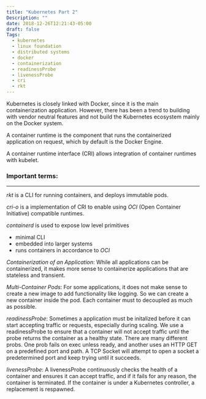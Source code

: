 ```yaml
---
title: "Kubernetes Part 2"
Description: ""
date: 2018-12-26T12:21:43-05:00
draft: false
Tags:
  - kubernetes
  - linux foundation
  - distributed systems
  - docker
  - containerization
  - readinessProbe
  - livenessProbe
  - cri
  - rkt
---
```


Kubernetes is closely linked with Docker, since it is the main containerization application. However, there has been a trend to building with vendor neutral features and not build the Kubernetes ecosystem mainly on the Docker system.

A container runtime is the component that runs the containerized application on request, which by default is the Docker Engine.

A container runtime interface (CRI) allows integration of container runtimes with kubelet.

### Important terms:
------------

_rkt_ is a CLI for running containers, and deploys immutable pods.

_cri-o_ is a implementation of CRI to enable using _OCI_ (Open Container Initiative) compatible runtimes.

_containerd_ is used to expose low level primitives

* minimal CLI
* embedded into larger systems
* runs containers in accordance to _OCI_

_Containerization of an Application_:
While all applications can be containerized, it makes more sense to containerize applications that are stateless and transient.

_Multi-Container Pods_:
For some applications, it does not make sense to create a new image to add functionality like logging. So we can create a new container inside the pod. Each container must to decoupled as much as possible.

_readinessProbe_:
Sometimes a application must be initalized before it can start accepting traffic or requests, especially during scaling. We use a readinessProbe to ensure that a container will not accept traffic until the probe returns the container as a healthy state. There are many different probs. One prob fails on exec unless ready, and another uses an HTTP GET on a predefined port and path. A TCP Socket will attempt to open a socket a predetermined port and keep trying until it succeeds.

_livenessProbe_:
A livenessProbe continuously checks the health of a container and ensures it can accept traffic, and if it fails for any reason, the container is terminated. If the container is under a Kubernetes controller, a replacement is respawned.

